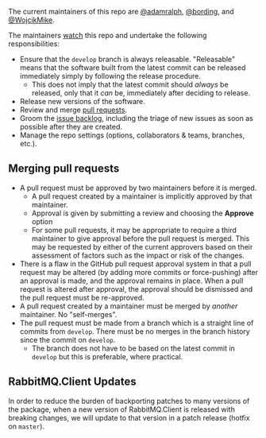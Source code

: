 The current maintainers of this repo are [@adamralph](https://github.com/adamralph), [@bording](https://github.com/bording), and [@WojcikMike](https://github.com/WojcikMike).

The maintainers [watch](https://github.com/Particular/NServiceBus.RabbitMQ/watchers) this repo and undertake the following responsibilities:

- Ensure that the `develop` branch is always releasable. "Releasable" means that the software built from the latest commit can be released immediately simply by following the release procedure.
  - This does not imply that the latest commit should *always* be released, only that it *can* be, immediately after deciding to release.
- Release new versions of the software.
- Review and merge [pull requests](https://github.com/Particular/NServiceBus.RabbitMQ/pulls).
- Groom the [issue backlog](https://github.com/Particular/NServiceBus.RabbitMQ/issues), including the triage of new issues as soon as possible after they are created.
- Manage the repo settings (options, collaborators & teams, branches, etc.).

## Merging pull requests

- A pull request must be approved by two maintainers before it is merged.
  - A pull request created by a maintainer is implicitly approved by that maintainer.
  - Approval is given by submitting a review and choosing the **Approve** option
  - For some pull requests, it may be appropriate to require a third maintainer to give approval before the pull request is merged. This may be requested by either of the current approvers based on their assessment of factors such as the impact or risk of the changes.
- There is a flaw in the GitHub pull request approval system in that a pull request may be altered (by adding more commits or force-pushing) after an approval is made, and the approval remains in place. When a pull request is altered after approval, the approval should be dismissed and the pull request must be re-approved.
- A pull request created by a maintainer must be merged by *another* maintainer. No "self-merges".
- The pull request must be made from a branch which is a straight line of commits from `develop`. There must be no merges in the branch history since the commit on `develop`.
  - The branch does not have to be based on the latest commit in `develop` but this is preferable, where practical.

## RabbitMQ.Client Updates

In order to reduce the burden of backporting patches to many versions of the package, when a new version of RabbitMQ.Client is released with breaking changes, we will update to that version in a patch release (hotfix on `master`).
